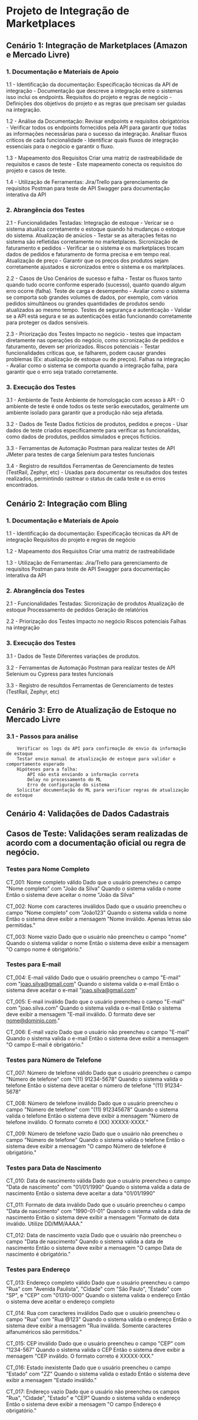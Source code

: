 # Projeto de Integração de Marketplaces

## Cenário 1: Integração de Marketplaces (Amazon e Mercado Livre)

### 1. Documentação e Materiais de Apoio

1.1 - Identificação da documentação:
		Especificação técnicas da API de integração - Documentação que descreve a integração entre o sistemas isso inclui os endpoints.
		Requisitos do projeto e regras de negócio - Definições dos objetivos do projeto e as regras que precisam ser guiadas na integração.
		
1.2 - Análise da Documentação:
		Revisar endpoints e requisitos obrigatórios - Verificar todos os endpoints fornecidos pela API para garantir que todas as informações necessãrias para o sucesso da integração.
		Analisar fluxos criticos de cada funcionalidade - Identificar quais fluxos de integração essenciais para o negócio e garantir o fluxo.
		
1.3 - Mapeamento dos Requisitos
		Criar uma matriz de rastreabilidade de requisitos e casos de teste - Este mapeamento conecta os requisitos do projeto e casos de teste.
		
1.4 - Utilização de Ferramentas:
		Jira/Trello para gerenciamento de requisitos
		Postman para teste de API
		Swagger para documentação interativa da API

### 2. Abrangência dos Testes

2.1 - Funcionalidades Testadas:
		Integração de estoque - Vericar se o sistema atualiza corretamente o estoque quando há mudanças o estoque do sistema.
		Atualização de anúcios - Testar se as alterações feitas no sistema são refletidas corretamente no marketplaces.
		Sicronização de faturamento e pedidos - Verificar se o sistema e os marketplaces trocam dados de pedidos e faturamento de forma precisa e em tempo real.
		Atualização de preço - Garantir que os preços dos produtos sejam corretamente ajustados e sicronizados entre o sistema e os marktplaces.

2.2 - Casos de Uso
		Cenários de sucesso e falha - Testar os fluxos tanto quando tudo ocorre conforme esperado (sucesso), quanto quando algum erro ocorre (falha).
		Teste de carga e desempenho - Avaliar como o sistema se comporta sob grandes volumes de dados, por exemplo, com vários pedidos simultâneos ou grandes quantidades de produtos sendo atualizados ao mesmo tempo.
		Testes de segurança e autenticação - Validar se a API está segura e se as autenticações estão funcionando corretamente para proteger os dados sensíveis.

2.3 - Priorização dos Testes
		Impacto no negócio - testes que impactam diretamente nas operações do negócio, como sicronização de pedidos e faturamento, devem ser priorizados.
		Riscos potenciais - Testar funcionalidades críticas que, se falharem, podem causar grandes problemas (Ex: atualização de estoque ou de preços).
		Falhas na integração - Avaliar como o sistema se comporta quando a integração falha, para garantir que o erro seja tratado corretamente.
		
### 3. Execução dos Testes

3.1 - Ambiente de Teste
		Ambiente de homologação com acesso à API - O ambiente de teste é onde todos os teste serão executados, geralmente um ambiente isolado para garantir que a produção não seja afetada. 
		
3.2 - Dados de Teste
		Dados fictícios de produtos, pedidos e preços - Usar dados de teste criados especificamente para verificar as funcionalidas, como dados de produtos, pedidos simulados e preços fictícios.
		
3.3 - Ferramentas de Automação
		Postman para realizar testes de API
		JMeter para testes de carga
		Selenium para testes funcionais
		
3.4 - Registro de resultdos
		Ferramentas de Gerenciamento de testes (TestRail, Zephyr, etc) - Usadas para documentar os resultados dos testes realizados, permintindo rastrear o status de cada teste e os erros encontrados.

## Cenário 2: Integração com Bling

### 1. Documentação e Materiais de Apoio

1.1 - Identificação da documentação:
		Especificação técnicas da API de integração
		Requisitos do projeto e regras de negócio
		
1.2 - Mapeamento dos Requisitos
		Criar uma matriz de rastreabilidade
		
1.3 - Utilização de Ferramentas:
		Jira/Trello para gerenciamento de requisitos
		Postman para teste de API
		Swagger para documentação interativa da API
		

### 2. Abrangência dos Testes

2.1 - Funcionalidades Testadas:
		Sicronização de produtos
		Atualização de estoque
		Processamento de pedidos
		Geração de relatórios

2.2 - Priorização dos Testes
		Impacto no negócio
		Riscos potenciais
		Falhas na integração
		
### 3. Execução dos Testes

3.1 - Dados de Teste
		Diferentes variações de produtos.
		
3.2 - Ferramentas de Automação
		Postman para realizar testes de API
		Selenium ou Cypress para testes funcionais
		
3.3 - Registro de resultdos
		Ferramentas de Gerenciamento de testes (TestRail, Zephyr, etc)

## Cenário 3:  Erro de Atualização de Estoque no Mercado Livre

### 3.1 - Passos para análise
		Verificar os logs da API para confirmação de envio da informação de estoque
		Testar envio manual de atualização de estoque para validar o comportamento esperado
		Hipóteses para a falha:
			API não está enviando a informação correta
			Delay no processamento do ML
			Erro de configuração do sistema
		Solicitar documentação do ML para verificar regras de atualização de estoque

## Cenário 4: Validações de Dados Cadastrais

## Casos de Teste: Validações seram realizadas de acordo com a documentação oficial ou regra de negócio.


  ### Testes para Nome Completo
  CT_001: Nome completo válido
    Dado que o usuário preencheu o campo "Nome completo" com "João da Silva"
    Quando o sistema valida o nome
    Então o sistema deve aceitar o nome "João da Silva"

  CT_002: Nome com caracteres inválidos
    Dado que o usuário preencheu o campo "Nome completo" com "João123"
    Quando o sistema valida o nome
    Então o sistema deve exibir a mensagem "Nome inválido. Apenas letras são permitidas."
	
  CT_003: Nome vazio
    Dado que o usuário não preencheu o campo "nome"
    Quando o sistema validar o nome
    Então o sistema deve exibir a mensagem "O campo nome é obrigatório."

  ### Testes para E-mail
  CT_004: E-mail válido
    Dado que o usuário preencheu o campo "E-mail" com "joao.silva@gmail.com"
    Quando o sistema valida o e-mail
    Então o sistema deve aceitar o e-mail "joao.silva@gmail.com"

  CT_005: E-mail inválido
    Dado que o usuário preencheu o campo "E-mail" com "joao.silva.com"
    Quando o sistema valida o e-mail
    Então o sistema deve exibir a mensagem "E-mail inválido. O formato deve ser nome@dominio.com."

  CT_006: E-mail vazio
    Dado que o usuário não preencheu o campo "E-mail"
    Quando o sistema valida o e-mail
    Então o sistema deve exibir a mensagem "O campo E-mail é obrigatório."

  ### Testes para Número de Telefone
  CT_007: Número de telefone válido
    Dado que o usuário preencheu o campo "Número de telefone" com "(11) 91234-5678"
    Quando o sistema valida o telefone
    Então o sistema deve aceitar o número de telefone "(11) 91234-5678"

  CT_008: Número de telefone inválido
    Dado que o usuário preencheu o campo "Número de telefone" com "(11) 912345678"
    Quando o sistema valida o telefone
    Então o sistema deve exibir a mensagem "Número de telefone inválido. O formato correto é (XX) XXXXX-XXXX."

  CT_009: Número de telefone vazio
    Dado que o usuário não preencheu o campo "Número de telefone"
    Quando o sistema valida o telefone
    Então o sistema deve exibir a mensagem "O campo Número de telefone é obrigatório."

  ### Testes para Data de Nascimento
  CT_010: Data de nascimento válida
    Dado que o usuário preencheu o campo "Data de nascimento" com "01/01/1990"
    Quando o sistema valida a data de nascimento
    Então o sistema deve aceitar a data "01/01/1990"

  CT_011: Formato de data inválido
    Dado que o usuário preencheu o campo "Data de nascimento" com "1990-01-01"
    Quando o sistema valida a data de nascimento
    Então o sistema deve exibir a mensagem "Formato de data inválido. Utilize DD/MM/AAAA."

  CT_012: Data de nascimento vazia
    Dado que o usuário não preencheu o campo "Data de nascimento"
    Quando o sistema valida a data de nascimento
    Então o sistema deve exibir a mensagem "O campo Data de nascimento é obrigatório."

  ### Testes para Endereço
  CT_013: Endereço completo válido
    Dado que o usuário preencheu o campo "Rua" com "Avenida Paulista", "Cidade" com "São Paulo", "Estado" com "SP", e "CEP" com "01310-000"
    Quando o sistema valida o endereço
    Então o sistema deve aceitar o endereço completo

  CT_014: Rua com caracteres inválidos
    Dado que o usuário preencheu o campo "Rua" com "Rua @123"
    Quando o sistema valida o endereço
    Então o sistema deve exibir a mensagem "Rua inválida. Somente caracteres alfanuméricos são permitidos."

  CT_015: CEP inválido
    Dado que o usuário preencheu o campo "CEP" com "1234-567"
    Quando o sistema valida o CEP
    Então o sistema deve exibir a mensagem "CEP inválido. O formato correto é XXXXX-XXX."

  CT_016: Estado inexistente
    Dado que o usuário preencheu o campo "Estado" com "ZZ"
    Quando o sistema valida o estado
    Então o sistema deve exibir a mensagem "Estado inválido."

  CT_017: Endereço vazio
    Dado que o usuário não preencheu os campos "Rua", "Cidade", "Estado" e "CEP"
    Quando o sistema valida o endereço
    Então o sistema deve exibir a mensagem "O campo Endereço é obrigatório."
